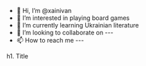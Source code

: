- 👋 Hi, I’m @xainivan
- 👀 I’m interested in playing board games
- 🌱 I’m currently learning Ukrainian literature
- 💞️ I’m looking to collaborate on ---
- 📫 How to reach me ---

h1. Title
<!---
xainivan/xainivan is a ✨ special ✨ repository because its `README.md` (this file) appears on your GitHub profile.
You can click the Preview link to take a look at your changes.
--->
